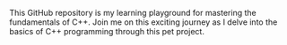 This GitHub repository is my learning playground for mastering the fundamentals of C++. Join me on this exciting journey as I delve into the basics of C++ programming through this pet project.
